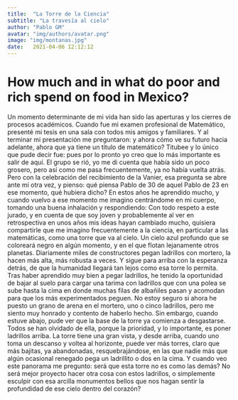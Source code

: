 ```yaml
---
title:  "La Torre de la Ciencia"
subtitle: "La travesía al cielo"
author: "Pablo GM"
avatar: "img/authors/avatar.png"
image: "img/montanas.jpg"
date:   2021-04-06 12:12:12
---
```


# How much and in what do poor and rich spend on food in Mexico?
Un momento determinante de mi vida han sido las aperturas y los cierres de procesos académicos. Cuando fue mi examen profesional de Matemático, presenté mi tesis en una sala con todos mis amigos y familiares. Y al terminar mi presentación me preguntaron: y ahora cómo ve su futuro hacia adelante, ahora que ya tiene un título de matemático? Titubee y lo único que pude decir fue: pues por lo pronto yo creo que lo más importante es salir de aquí. El grupo se rió, yo me di cuenta que había sido un poco grosero, pero así como me pasa frecuentemente, ya no había vuelta atrás. 
Pero con la celebración del recibimiento de la Vanier, esa pregunta se abre ante mí otra vez, y pienso: qué piensa Pablo de 30 de aquel Pablo de 23 en ese momento, qué hubiera dicho? En estos años he aprendido mucho, y cuando vuelvo a ese momento me imagino centrándome en mi cuerpo, tomando una buena inhalación y respondiendo: 
Con todo respeto a este jurado, y en cuenta de que soy joven y probablemente al ver en retrospectiva en unos años mis ideas hayan cambiado mucho, quisiera compartirle que me imagino frecuentemente a la ciencia, en particular a las matemáticas, como una torre que va al cielo. Un cielo azul profundo que se coloreará negro en algún momento, y en el que flotan lejanamente otros planetas. Diariamente miles de constructores pegan ladrillos con mortero, la hacen más alta, más robusta a veces. Y sigue para arriba con la esperanza detrás, de que la humanidad llegará tan lejos como esa torre lo permita. Tras haber aprendido muy bien a pegar ladrillos, he tenido la oportunidad de bajar al suelo para cargar una tarima con ladrillos que con una polea se sube hasta la cima en donde muchas filas de albañiles pasan y acomodan para que los más experimentados peguen. No estoy seguro si ahora he puesto un grano de arena en el mortero, uno o cinco ladrillos, pero me siento muy honrado y contento de haberlo hecho. Sin embargo, cuando estuve abajo, pude ver que la base de la torre ya comienza a desgastarse. Todos se han olvidado de ella, porque la prioridad, y lo importante, es poner ladrillos arriba. 
La torre tiene una gran vista, y desde arriba, cuando uno toma un descanso y voltea al horizonte, puede ver más torres, claro que más bajitas, ya abandonadas, resquebrajándose, en las que nadie más que algún ocasional renegado pega un ladrillito o dos en la cima. 
Y cuando veo este panorama me pregunto: será que esta torre no es como las demás? No será mejor proyecto hacer otra cosa con estos ladrillos, o simplemente esculpir con esa arcilla monumentos bellos que nos hagan sentir la profundidad de ese cielo dentro del corazón?
